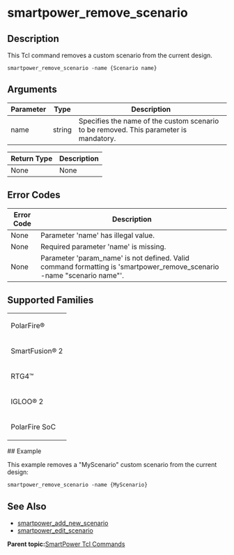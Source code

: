 # smartpower\_remove\_scenario

## Description

This Tcl command removes a custom scenario from the current design.

```
smartpower_remove_scenario -name {Scenario name}
```

## Arguments

|Parameter|Type|Description|
|---------|----|-----------|
|name|string|Specifies the name of the custom scenario to be removed. This parameter is mandatory.|

|Return Type|Description|
|-----------|-----------|
|None|None|

## Error Codes

|Error Code|Description|
|----------|-----------|
|None|Parameter 'name' has illegal value.|
|None|Required parameter 'name' is missing.|
|None|Parameter 'param\_name' is not defined. Valid command formatting is 'smartpower\_remove\_scenario -name "scenario name"'.|

## Supported Families

<table id="GUID-AA9783E3-77D5-4DCA-93DA-BAB8CCE88A87"><tbody><tr><td>

PolarFire®

</td></tr><tr><td>

SmartFusion® 2

</td></tr><tr><td>

RTG4™

</td></tr><tr><td>

IGLOO® 2

</td></tr><tr><td>

PolarFire SoC

</td></tr></tbody>
</table>## Example

This example removes a "MyScenario" custom scenario from the current design:

```
smartpower_remove_scenario -name {MyScenario}
```

## See Also

-   [smartpower\_add\_new\_scenario](GUID-7295EA35-AE66-494A-984A-D173C8C69BAE.md)
-   [smartpower\_edit\_scenario](GUID-40A7EC2B-26A6-4EE6-B080-3F9BED9021DC.md)

**Parent topic:**[SmartPower Tcl Commands](GUID-33C45F08-A467-4461-B5EF-8D86325E235A.md)

